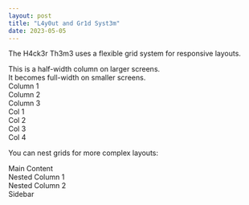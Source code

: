 ```yaml
---
layout: post
title: "L4y0ut and Gr1d Syst3m"
date: 2023-05-05
---
```


The H4ck3r Th3m3 uses a flexible grid system for responsive layouts.

<div class="grid">
  <div class="col-6">
    This is a half-width column on larger screens.
  </div>
  <div class="col-6">
    It becomes full-width on smaller screens.
  </div>
</div>

<div class="grid">
  <div class="col-4">Column 1</div>
  <div class="col-4">Column 2</div>
  <div class="col-4">Column 3</div>
</div>

<div class="grid">
  <div class="col-3">Col 1</div>
  <div class="col-3">Col 2</div>
  <div class="col-3">Col 3</div>
  <div class="col-3">Col 4</div>
</div>

You can nest grids for more complex layouts:

<div class="grid">
  <div class="col-8">
    Main Content
    <div class="grid">
      <div class="col-6">Nested Column 1</div>
      <div class="col-6">Nested Column 2</div>
    </div>
  </div>
  <div class="col-4">Sidebar</div>
</div>
